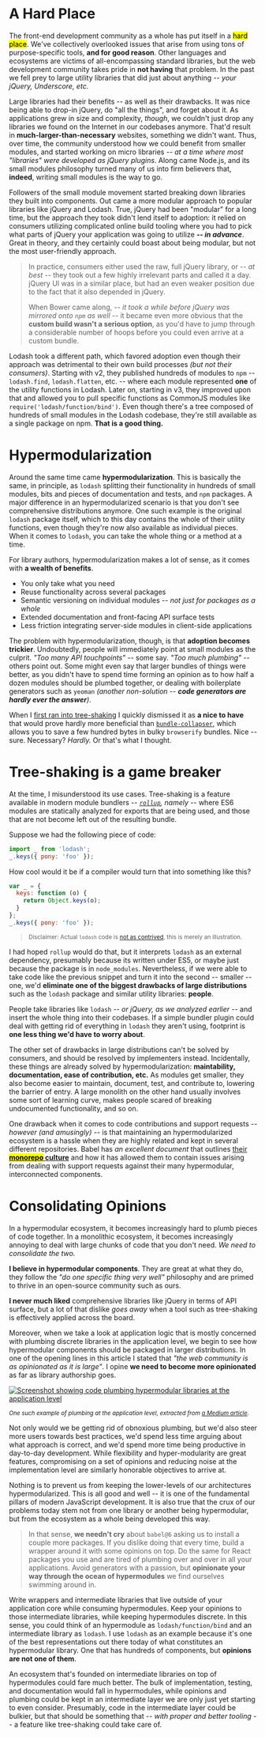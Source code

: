 # A Hard Place

The front-end development community as a whole has put itself in a <mark>hard place</mark>. We've collectively overlooked issues that arise from using tons of purpose-specific tools, **and for good reason**. Other languages and ecosystems are victims of all-encompassing standard libraries, but the web development community takes pride in **not having** that problem. In the past we fell prey to large utility libraries that did just about anything _-- your jQuery, Underscore, etc._

Large libraries had their benefits -- as well as their drawbacks. It was nice being able to drop-in jQuery, do "all the things", and forget about it. As applications grew in size and complexity, *though*, we couldn't just drop any libraries we found on the Internet in our codebases anymore. That'd result in **much-larger-than-necessary** websites, something we didn't want. Thus, over time, the community understood how we could benefit from smaller modules, and started working on micro libraries _-- at a time where most "libraries" were developed as jQuery plugins_. Along came Node.js, and its small modules philosophy turned many of us into firm believers that, **indeed**, writing small modules is the way to go.

Followers of the small module movement started breaking down libraries they built into components. Out came a more modular approach to popular libraries like jQuery and Lodash. True, jQuery had been "modular" for a long time, but the approach they took didn't lend itself to adoption: it relied on consumers utilizing complicated online build tooling where you had to pick what parts of jQuery your application was going to utilize ***-- in advance***. Great in theory, and they certainly could boast about being modular, but not the most user-friendly approach.

> In practice, consumers either used the raw, full jQuery library, or *-- at best --* they took out a few highly irrelevant parts and called it a day. jQuery UI was in a similar place, but had an even weaker position due to the fact that it also depended in jQuery.
>
> When Bower came along, _-- it took a while before jQuery was mirrored onto `npm` as well --_ it became even more obvious that the **custom build wasn't a serious option**, as you'd have to jump through a considerable number of hoops before you could even arrive at a custom bundle.

Lodash took a different path, which favored adoption even though their approach was detrimental to their own build processes _(but not their consumers)_. Starting with v2, they published hundreds of modules to `npm` -- `lodash.find`, `lodash.flatten`, etc. -- where each module represented **one** of the utility functions in Lodash. Later on, starting in v3, they improved upon that and allowed you to pull specific functions as CommonJS modules like `require('lodash/function/bind')`. Even though there's a tree composed of hundreds of small modules in the Lodash codebase, they're still available as a single package on npm. **That is a good thing.**

# Hypermodularization

Around the same time came **hypermodularization**. This is basically the same, in principle, as `lodash` splitting their functionality in hundreds of small modules, bits and pieces of documentation and tests, and `npm` packages. A major difference in an hypermodularized scenario is that you don't see comprehensive distributions anymore. One such example is the original `lodash` package itself, which to this day contains the whole of their utility functions, even though they're now also available as individual pieces. When it comes to `lodash`, you can take the whole thing or a method at a time.

For library authors, hypermodularization makes a lot of sense, as it comes with **a wealth of benefits**.

- You only take what you need
- Reuse functionality across several packages
- Semantic versioning on individual modules _-- not just for packages as a whole_
- Extended documentation and front-facing API surface tests
- Less friction integrating server-side modules in client-side applications

The problem with hypermodularization, though, is that **adoption becomes trickier**. Undoubtedly, people will immediately point at small modules as the culprit. *"Too many API touchpoints"* -- some say. *"Too much plumbing"* -- others point out.  Some might even say that larger bundles of things were better, as you didn't have to spend time forming an opinion as to how half a dozen modules should be plumbed together, or dealing with boilerplate generators such as `yeoman` _(another non-solution -- **code generators are hardly ever the answer**)_.

When I [first ran into tree-shaking][1] I quickly dismissed it as **a nice to have** that would prove hardly more beneficial than [`bundle-collapser`][2], which allows you to save a few hundred bytes in bulky `browserify` bundles. Nice -- sure. Necessary? _Hardly._ Or that's what I thought.

# Tree-shaking is a game breaker

At the time, I misunderstood its use cases. Tree-shaking is a feature available in modern module bundlers _-- [`rollup`][3], namely --_ where ES6 modules are statically analyzed for exports that are being used, and those that are not become left out of the resulting bundle.

Suppose we had the following piece of code:

```js
import _ from 'lodash';
_.keys({ pony: 'foo' });
```

How cool would it be if a compiler would turn that into something like this?

```js
var _ = {
  keys: function (o) {
    return Object.keys(o);
  }
};
_.keys({ pony: 'foo' });
```

> <sub>Disclaimer: Actual `lodash` code is [not as contrived][4], this is merely an illustration.</sub>

I had hoped `rollup` would do that, but it interprets `lodash` as an external dependency, presumably because its written under ES5, or maybe just because the package is in `node_modules`. Nevertheless, if we were able to take code like the previous snippet and turn it into the second -- smaller -- one, we'd **eliminate one of the biggest drawbacks of large distributions** such as the `lodash` package and similar utility libraries: **people**.

People take libraries like `lodash` _-- or jQuery, as we analyzed earlier --_ and insert the whole thing into their codebases. If a simple bundler plugin could deal with getting rid of everything in `lodash` they aren't using, footprint is **one less thing we'd have to worry about**.

The other set of drawbacks in large distributions can't be solved by consumers, and should be resolved by implementers instead. Incidentally, these things are already solved by hypermodularization: **maintability, documentation, ease of contribution, etc.** As modules get smaller, they also become easier to maintain, document, test, and contribute to, lowering the barrier of entry. A large monolith on the other hand usually involves some sort of learning curve, makes people scared of breaking undocumented functionality, and so on.

One drawback when it comes to code contributions and support requests _-- however (and amusingly) --_ is that maintaining an hypermodularized ecosystem is a hassle when they are highly related and kept in several different repositories. Babel has *an excellent document* that outlines [their **<mark>monorepo</mark> culture**][7] and how it has allowed them to contain issues arising from dealing with support requests against their many hypermodular, interconnected components.

# Consolidating Opinions

In a hypermodular ecosystem, it becomes increasingly hard to plumb pieces of code together. In a monolithic ecosystem, it becomes increasingly annoying to deal with large chunks of code that you don't need. _We need to consolidate the two._

**I believe in hypermodular components**. They are great at what they do, they follow the *"do one specific thing very well"* philosophy and are primed to thrive in an open-source community such as ours.

**I never much liked** comprehensive libraries like jQuery in terms of API surface, but a lot of that dislike *goes away* when a tool such as tree-shaking is effectively applied across the board.

Moreover, when we take a look at application logic that is mostly concerned with plumbing discrete libraries in the application level, we begin to see how hypermodular components should be packaged in larger distributions. In one of the opening lines in this article I stated that _"the web community is as opinionated as it is large"_. I opine **we need to become more opinionated** as far as library authorship goes.

[![Screenshot showing code plumbing hypermodular libraries at the application level][5]][6]

<sub>_One such example of plumbing at the application level, extracted from [a Medium article][6]._</sub>

Not only would we be getting rid of obnoxious plumbing, but we'd also steer more users towards best practices, we'd spend less time arguing about what approach is correct, and we'd spend more time being productive in day-to-day development. While flexibility and hyper-modularity are great features, compromising on a set of opinions and reducing noise at the implementation level are similarly honorable objectives to arrive at.

Nothing is to prevent us from keeping the lower-levels of our architectures hypermodularized. This is all good and well -- it is one of the fundamental pillars of modern JavaScript development. It is also true that the crux of our problems today stem not from one library or another being hypermodular, but from the ecosystem as a whole being developed this way.

> In that sense, **we needn't cry** about `babel@6` asking us to install a couple more packages. If you dislike doing that every time, build a wrapper around it with some opinions on top. Do the same for React packages you use and are tired of plumbing over and over in all your applications. Avoid generators with a passion, but **opinionate your way through the ocean of hypermodules** we find ourselves swimming around in.

Write wrappers and intermediate libraries that live outside of your application core while consuming hypermodules. Keep your opinions to those intermediate libraries, while keeping hypermodules discrete. In this sense, you could think of an hypermodule as `lodash/function/bind` and an intermediate library as `lodash`. I use `lodash` as an example because it's one of the best representations out there today of what constitutes an hypermodular library. One that has hundreds of components, but **opinions are not one of them**.

An ecosystem that's founded on intermediate libraries on top of hypermodules could fare much better. The bulk of implementation, testing, and documentation would fall in hypermodules, while opinions and plumbing could be kept in an intermediate layer we are only just yet starting to even consider. Presumably, code in the intermediate layer could be bulkier, but that should be something that _-- with proper and better tooling --_ a feature like tree-shaking could take care of.

[1]: http://www.2ality.com/2015/12/webpack-tree-shaking.html "Tree-shaking with webpack 2 and Babel 6 on 2ality.com"
[2]: https://github.com/substack/bundle-collapser "substack/bundle-collapser on GitHub"
[3]: https://github.com/rollup/rollup "rollup/rollup on GitHub"
[4]: https://github.com/lodash/lodash/blob/6889837d2d3f506ef36fd5cf7368b0ad70c7431f/lodash.js#L11122-L11140 "_.keys method in the lodash codebase"
[5]: https://i.imgur.com/4ArrsqC.png
[6]: https://medium.com/@ericclemmons/javascript-fatigue-48d4011b6fc4 "Javascript Fatigue on Medium"
[7]: https://github.com/babel/babel/blob/master/doc/design/monorepo.md "Why is Babel a monorepo?"
